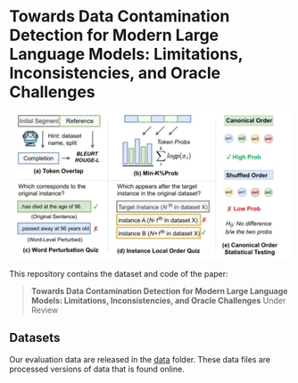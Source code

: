# Towards Data Contamination Detection for Modern Large Language Models: Limitations, Inconsistencies, and Oracle Challenges

![Task](pipeline.jpg)

This repository contains the dataset and code of the paper:
> **Towards Data Contamination Detection for Modern Large Language Models: Limitations, Inconsistencies, and Oracle Challenges** 
> Under Review <br>


## Datasets
Our evaluation data are released in the [data](https://github.com/vsamuel2003/data-contamination/tree/main/datasets) folder. These data files are processed versions of data that is found online.
